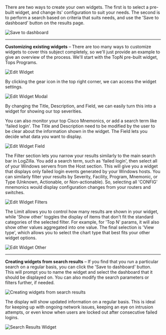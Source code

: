 <!-- @@@title:Creating your own widgets@@@ -->

There are two ways to create your own widgets. The first is to select a pre-built widget, and change its' configuration to suit your needs. The second is to perform a search based on criteria that suits needs, and use the 'Save to dashboard' button on the results page.

![Save to dashboard](@@path/images/save-to-dashboard.png)

---

**Customizing existing widgets** – There are too many ways to customize widgets to cover this subject completely, so we'll just provide an example to give an overview of the process.  We'll start with the TopN pre-built widget, Tops Programs.

![Edit Widget](@@path/images/edit-widget.png)

By clicking the gear icon in the top right corner, we can access the widget settings.

![Edit Widget Modal](@@path/images/edit-widget-modal.png)

By changing the Title, Description, and Field, we can easily turn this into a widget for showing our top severities.

You can also monitor your top Cisco Mnemonics, or add a search term like 'failed login'. The Title and Description need to be modified by the user to be clear about the information shown in the widget. The Field lets you decide what data you want to display.

![Edit Widget Field](@@path/images/edit-widget-field.png)

The Filter section lets you narrow your results similarly to the main search bar in LogZilla. You add a search term, such as 'failed login', then select all of your Windows servers from the Host section. This will give you a widget that displays only failed login events generated by your Windows hosts. You can similarly filter your results by Severity, Facility, Program, Mnemonic, or Type (Unknown, Actionable, or Non-actionable). So, selecting all 'CONFIG' mnemonics would display configuration changes from your routers and switches.

![Edit Widget Filters](@@path/images/edit-widget-filter.png)

The Limit allows you to control how many results are shown in your widget, while 'Show other' toggles the display of items that don't fit the standard categories of the selected filter. For example, for 'Top N' params, it will also show other values aggregated into one value. The final selection is 'View type', which allows you to select the chart type that best fits your other widget options.

![Edit Widget Other](@@path/images/edit-widget-other.png)

---

**Creating widgets from search results** – If you find that you run a particular search on a regular basis, you can click the 'Save to dashboard' button. This will prompt you to name the widget and select the dashboard that it should be displayed on. You can also modify the search parameters or filters further, if needed.

![Creating widgets from search results](@@path/images/creating-search-widget.png)

The display will show updated information on a regular basis. This is ideal for keeping up with ongoing network issues, keeping an eye on intrusion attempts, or even know when users are locked out after consecutive failed logins.

![Search Results Widget](@@path/images/search-results-widget.png)
